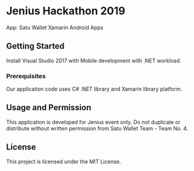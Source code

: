 # Jenius Hackathon 2019

App: Satu Wallet Xamarin Android Apps

## Getting Started

Install Visual Studio 2017 with Mobile development with .NET workload.

### Prerequisites

Our application code uses C# .NET library and Xamarin library platform. 

## Usage and Permission

This application is developed for Jenius event only. Do not duplicate or distribute without written permission from Satu Wallet Team - Team No. 4.

## License

This project is licensed under the MIT License.


